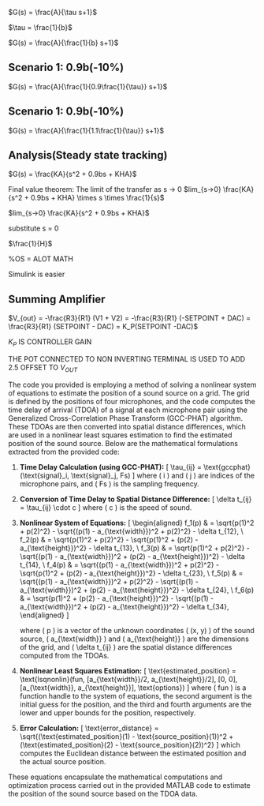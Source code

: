 $G(s) = \frac{A}{\tau s+1}$

$\tau = \frac{1}{b}$


$G(s) = \frac{A}{\frac{1}{b} s+1}$

## Scenario 1: 0.9b(-10%)
$G(s) = \frac{A}{\frac{1}{0.9\frac{1}{\tau}} s+1}$



## Scenario 1: 0.9b(-10%)
$G(s) = \frac{A}{\frac{1}{1.1\frac{1}{\tau}} s+1}$


## Analysis(Steady state tracking)

$G(s) = \frac{KA}{s^2 + 0.9bs + KHA}$

Final value theorem:
The limit of the transfer as s -> 0
$lim_{s->0} \frac{KA}{s^2 + 0.9bs + KHA} \times s \times \frac{1}{s}$


$lim_{s->0} \frac{KA}{s^2 + 0.9bs + KHA}$

substitute s = 0

$\frac{1}{H}$


%OS = ALOT MATH



Simulink is easier


## Summing Amplifier
$V_{out} = -\frac{R3}{R1} (V1 + V2) =  -\frac{R3}{R1} (-SETPOINT + DAC) = \frac{R3}{R1} (SETPOINT - DAC) =  K_P(SETPOINT -DAC)$

$K_P$ IS CONTROLLER GAIN

THE POT CONNECTED TO NON INVERTING TERMINAL IS USED TO ADD 2.5 OFFSET TO $V_{OUT}$



The code you provided is employing a method of solving a nonlinear system of equations to estimate the position of a sound source on a grid. The grid is defined by the positions of four microphones, and the code computes the time delay of arrival (TDOA) of a signal at each microphone pair using the Generalized Cross-Correlation Phase Transform (GCC-PHAT) algorithm. These TDOAs are then converted into spatial distance differences, which are used in a nonlinear least squares estimation to find the estimated position of the sound source. Below are the mathematical formulations extracted from the provided code:

1. **Time Delay Calculation (using GCC-PHAT):**
   \[ \tau_{ij} = \text{gccphat}(\text{signal}_i, \text{signal}_j, Fs) \]
   where \( i \) and \( j \) are indices of the microphone pairs, and \( Fs \) is the sampling frequency.

2. **Conversion of Time Delay to Spatial Distance Difference:**
   \[ \delta t_{ij} = \tau_{ij} \cdot c \]
   where \( c \) is the speed of sound.

3. **Nonlinear System of Equations:**
   \[
   \begin{aligned}
   f_1(p) & = \sqrt{p(1)^2 + p(2)^2} - \sqrt{(p(1) - a_{\text{width}})^2 + p(2)^2} - \delta t_{12}, \\
   f_2(p) & = \sqrt{p(1)^2 + p(2)^2} - \sqrt{p(1)^2 + (p(2) - a_{\text{height}})^2} - \delta t_{13}, \\
   f_3(p) & = \sqrt{p(1)^2 + p(2)^2} - \sqrt{(p(1) - a_{\text{width}})^2 + (p(2) - a_{\text{height}})^2} - \delta t_{14}, \\
   f_4(p) & = \sqrt{(p(1) - a_{\text{width}})^2 + p(2)^2} - \sqrt{p(1)^2 + (p(2) - a_{\text{height}})^2} - \delta t_{23}, \\
   f_5(p) & = \sqrt{(p(1) - a_{\text{width}})^2 + p(2)^2} - \sqrt{(p(1) - a_{\text{width}})^2 + (p(2) - a_{\text{height}})^2} - \delta t_{24}, \\
   f_6(p) & = \sqrt{p(1)^2 + (p(2) - a_{\text{height}})^2} - \sqrt{(p(1) - a_{\text{width}})^2 + (p(2) - a_{\text{height}})^2} - \delta t_{34},
   \end{aligned}
   \]

   where \( p \) is a vector of the unknown coordinates \( (x, y) \) of the sound source, \( a_{\text{width}} \) and \( a_{\text{height}} \) are the dimensions of the grid, and \( \delta t_{ij} \) are the spatial distance differences computed from the TDOAs.

4. **Nonlinear Least Squares Estimation:**
   \[ \text{estimated\_position} = \text{lsqnonlin}(fun, [a_{\text{width}}/2, a_{\text{height}}/2], [0, 0], [a_{\text{width}}, a_{\text{height}}], \text{options}) \]
   where \( fun \) is a function handle to the system of equations, the second argument is the initial guess for the position, and the third and fourth arguments are the lower and upper bounds for the position, respectively.

5. **Error Calculation:**
   \[ \text{error\_distance} = \sqrt{(\text{estimated\_position}(1) - \text{source\_position}(1))^2 + (\text{estimated\_position}(2) - \text{source\_position}(2))^2} \]
   which computes the Euclidean distance between the estimated position and the actual source position.

These equations encapsulate the mathematical computations and optimization process carried out in the provided MATLAB code to estimate the position of the sound source based on the TDOA data.